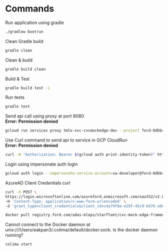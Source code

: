 ﻿# Commands

Run application using gradle
 ```bash
 ./gradlew bootrun
 ```
Clean Gradle build
 ```bash
gradle clean
 ```
Clean & build
 ```bash
 gradle build clean 
 ```
Build & Test
```bash
gradle build test -i
```
Run tests
```bash
gradle test
```
Send api call using proxy at port 8080 \
**Error: Permission denied**
```bash 
gcloud run services proxy tmlo-svc-cvcmockedge-dev --project ford-0dbb42b82142432bf9a0cb5e
```

Use Curl command to send api to service in GCP CloudRun \
**Error: Permission denied**
```bash
curl -H "Authorization: Bearer $(gcloud auth print-identity-token)" https://tmlo-svc-cvcmockedge-dev-aq5uozzq7a-uc.a.run.app
```
Login using impersonate auth login
  ```bash
  gcloud auth login --impersonate-service-account=sa-developer@ford-0dbb42b82142432bf9a0cb5e.iam.gserviceaccount.com --update-adc
  ```
AzureAD Client Credentials curl
```bash
curl -X POST \
https://login.microsoftonline.com/azureford.onmicrosoft.com/oauth2/v2.0/token \
-H 'Content-Type: application/x-www-form-urlencoded' \
-d 'grant_type=client_credentials&client_id=c4a79f8a-e29f-45c9-b476-a9e74b24f3d7&client_secret=<replace-with-client-secret>&scope=efa3a46c-b291-46a3-a396-66237ec05919/.default'
```

```bash
docker pull registry.ford.com/adas-mlops/starfleet/cvc-mock-edge-framework-demo-app:0.2
```
Cannot connect to the Docker daemon at unix:///Users/eakpan3/.colima/default/docker.sock. Is the docker daemon running?

```bash
colima start
```
